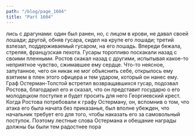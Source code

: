 ```yaml
---
path: "/blog/page_1604"
title: "Part 1604"
---
```


лись с драгунами: один был ранен, но, с лицом в крови, не давал своей лошади; другой, обняв гусара, сидел на крупе его лошади; третий взлезал, поддерживаемый гусаром, на его лошадь. Впереди бежала, стреляя, французская пехота. Гусары торопливо поскакали назад с своими пленными. Ростов скакал назад с другими, испытывая какое-то неприятное чувство, сжимавшее ему сердце. Что-то неясное, запутанное, чего он никак не мог объяснить себе, открылось ему взятием в плен этого офицера и тем ударом, который он нанес ему.
Граф Остерман-Толстой встретил возвращавшихся гусар, подозвал Ростова, благодарил его и сказал, что он представит государю о его молодецком поступке и будет просить для него Георгиевский крест. Когда Ростова потребовали к графу Остерману, он, вспомнив о том, что атака его была начата без приказанья, был вполне убежден, что начальник требует его для того, чтобы наказать его за самовольный поступок. Поэтому лестные слова Остермана и обещание награды должны бы были тем радостнее пора
